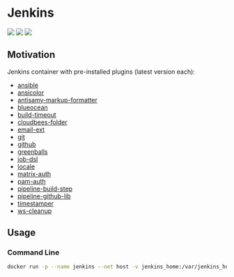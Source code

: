 # Jenkins

[![](https://images.microbadger.com/badges/version/capybara1/jenkins.svg)](https://microbadger.com/images/capybara1/jenkins "Get your own version badge on microbadger.com")
[![](https://images.microbadger.com/badges/license/capybara1/jenkins.svg)](https://microbadger.com/images/capybara1/jenkins "Get your own license badge on microbadger.com")
[![](https://images.microbadger.com/badges/image/capybara1/jenkins.svg)](https://microbadger.com/images/capybara1/jenkins "Get your own image badge on microbadger.com")

## Motivation

Jenkins container with pre-installed plugins (latest version each):

- [ansible](https://plugins.jenkins.io/ansible)
- [ansicolor](https://plugins.jenkins.io/ansicolor)
- [antisamy-markup-formatter](https://plugins.jenkins.io/antisamy-markup-formatter)
- [blueocean](https://plugins.jenkins.io/blueocean)
- [build-timeout](https://plugins.jenkins.io/build-timeout)
- [cloudbees-folder](https://plugins.jenkins.io/cloudbees-folder)
- [email-ext](https://plugins.jenkins.io/email-ext)
- [git](https://plugins.jenkins.io/git)
- [github](https://plugins.jenkins.io/github)
- [greenballs](https://plugins.jenkins.io/greenballs)
- [job-dsl](https://plugins.jenkins.io/job-dsl)
- [locale](https://plugins.jenkins.io/locale)
- [matrix-auth](https://plugins.jenkins.io/matrix-auth)
- [pam-auth](https://plugins.jenkins.io/pam-auth)
- [pipeline-build-step](https://plugins.jenkins.io/pipeline-build-step)
- [pipeline-github-lib](https://plugins.jenkins.io/pipeline-github-lib)
- [timestamper](https://plugins.jenkins.io/timestamper)
- [ws-cleanup](https://plugins.jenkins.io/ws-cleanup)

## Usage

### Command Line

```sh
docker run -p --name jenkins --net host -v jenkins_home:/var/jenkins_home capybara1/jenkins:1
```
